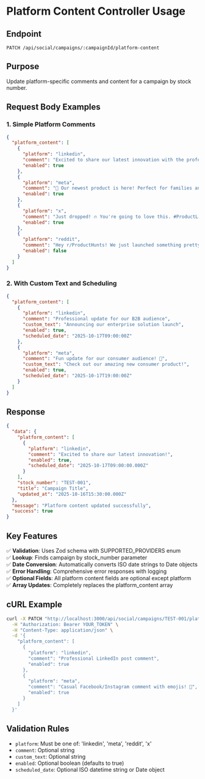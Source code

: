 # Platform Content Controller Usage

## Endpoint

```
PATCH /api/social/campaigns/:campaignId/platform-content
```

## Purpose

Update platform-specific comments and content for a campaign by stock number.

## Request Body Examples

### 1. Simple Platform Comments

```json
{
  "platform_content": [
    {
      "platform": "linkedin",
      "comment": "Excited to share our latest innovation with the professional community! #B2B #Innovation",
      "enabled": true
    },
    {
      "platform": "meta",
      "comment": "🎉 Our newest product is here! Perfect for families and individuals. #NewProduct #Lifestyle",
      "enabled": true
    },
    {
      "platform": "x",
      "comment": "Just dropped! 🔥 You're going to love this. #ProductLaunch",
      "enabled": true
    },
    {
      "platform": "reddit",
      "comment": "Hey r/ProductHunts! We just launched something pretty cool...",
      "enabled": false
    }
  ]
}
```

### 2. With Custom Text and Scheduling

```json
{
  "platform_content": [
    {
      "platform": "linkedin",
      "comment": "Professional update for our B2B audience",
      "custom_text": "Announcing our enterprise solution launch",
      "enabled": true,
      "scheduled_date": "2025-10-17T09:00:00Z"
    },
    {
      "platform": "meta",
      "comment": "Fun update for our consumer audience! 🎉",
      "custom_text": "Check out our amazing new consumer product!",
      "enabled": true,
      "scheduled_date": "2025-10-17T19:00:00Z"
    }
  ]
}
```

## Response

```json
{
  "data": {
    "platform_content": [
      {
        "platform": "linkedin",
        "comment": "Excited to share our latest innovation!",
        "enabled": true,
        "scheduled_date": "2025-10-17T09:00:00.000Z"
      }
    ],
    "stock_number": "TEST-001",
    "title": "Campaign Title",
    "updated_at": "2025-10-16T15:30:00.000Z"
  },
  "message": "Platform content updated successfully",
  "success": true
}
```

## Key Features

✅ **Validation**: Uses Zod schema with SUPPORTED_PROVIDERS enum  
✅ **Lookup**: Finds campaign by stock_number parameter  
✅ **Date Conversion**: Automatically converts ISO date strings to Date objects  
✅ **Error Handling**: Comprehensive error responses with logging  
✅ **Optional Fields**: All platform content fields are optional except platform  
✅ **Array Updates**: Completely replaces the platform_content array

## cURL Example

```bash
curl -X PATCH "http://localhost:3000/api/social/campaigns/TEST-001/platform-content" \
  -H "Authorization: Bearer YOUR_TOKEN" \
  -H "Content-Type: application/json" \
  -d '{
    "platform_content": [
      {
        "platform": "linkedin",
        "comment": "Professional LinkedIn post comment",
        "enabled": true
      },
      {
        "platform": "meta",
        "comment": "Casual Facebook/Instagram comment with emojis! 🎉",
        "enabled": true
      }
    ]
  }'
```

## Validation Rules

- `platform`: Must be one of: 'linkedin', 'meta', 'reddit', 'x'
- `comment`: Optional string
- `custom_text`: Optional string
- `enabled`: Optional boolean (defaults to true)
- `scheduled_date`: Optional ISO datetime string or Date object
